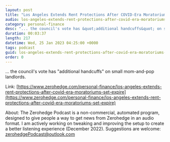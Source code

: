 ```yaml
---
layout: post
title: "Los Angeles Extends Rent Protections After COVID-Era Moratoriums Set To Expire"
audio: los-angeles-extends-rent-protections-after-covid-era-moratoriums-set-expire-0
category: personal-finance
desc: "... the council's vote has &quot;additional handcuffs&quot; on small mom-and-pop landlords."
duration: 00:03:37
length: 217
datetime: Wed, 25 Jan 2023 04:25:00 +0000
tags: podcast
guid: los-angeles-extends-rent-protections-after-covid-era-moratoriums-set-expire-0
order: 0
---
```

... the council's vote has &quot;additional handcuffs&quot; on small mom-and-pop landlords.

Link: [https://www.zerohedge.com/personal-finance/los-angeles-extends-rent-protections-after-covid-era-moratoriums-set-expire](https://www.zerohedge.com/personal-finance/los-angeles-extends-rent-protections-after-covid-era-moratoriums-set-expire)

About: The Zerohedge Podcast is a non-commercial, automated program, designed to give people a way to get news from Zerohedge in an audio format.  I am actively working on tweaking and improving the setup to create a better listening experience (December 2022).  Suggestions are welcome: [zerohedgePodcast@outlook.com](mailto:zerohedgePodcast@outlook.com)